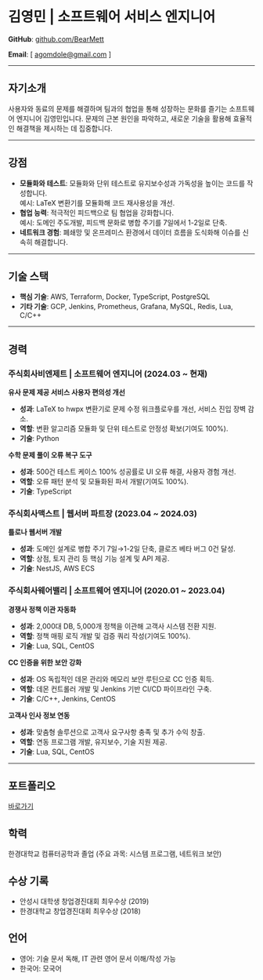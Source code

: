 
# 김영민 | 소프트웨어 서비스 엔지니어

**GitHub**: [github.com/BearMett](https://github.com/BearMett)

**Email**: [ agomdole@gmail.com ]

---

## **자기소개**

사용자와 동료의 문제를 해결하며 팀과의 협업을 통해 성장하는 문화를 즐기는 소프트웨어 엔지니어 김영민입니다. 문제의 근본 원인을 파악하고, 새로운 기술을 활용해 효율적인 해결책을 제시하는 데 집중합니다.

---

## **강점**

- **모듈화와 테스트**: 모듈화와 단위 테스트로 유지보수성과 가독성을 높이는 코드를 작성합니다.  
    예시: LaTeX 변환기를 모듈화해 코드 재사용성을 개선.
- **협업 능력**: 적극적인 피드백으로 팀 협업을 강화합니다.  
    예시: 도메인 주도개발, 피드백 문화로 병합 주기를 7일에서 1-2일로 단축.
- **네트워크 경험**: 폐쇄망 및 온프레미스 환경에서 데이터 흐름을 도식화해 이슈를 신속히 해결합니다.

---

## **기술 스택**

- **핵심 기술**: AWS, Terraform, Docker, TypeScript, PostgreSQL  
- **기타 기술**: GCP, Jenkins, Prometheus, Grafana, MySQL, Redis, Lua, C/C++  

---

## **경력**

### **주식회사비엔제트 | 소프트웨어 엔지니어 (2024.03 ~ 현재)**  

**유사 문제 제공 서비스 사용자 편의성 개선**  

- **성과**: LaTeX to hwpx 변환기로 문제 수정 워크플로우를 개선, 서비스 진입 장벽 감소.  
- **역할**: 변환 알고리즘 모듈화 및 단위 테스트로 안정성 확보(기여도 100%).  
- **기술**: Python  

**수학 문제 풀이 오류 복구 도구**  

- **성과**: 500건 테스트 케이스 100% 성공률로 UI 오류 해결, 사용자 경험 개선.  
- **역할**: 오류 패턴 분석 및 모듈화된 파서 개발(기여도 100%).  
- **기술**: TypeScript  

### **주식회사맥스트 | 웹서버 파트장 (2023.04 ~ 2024.03)**  

**틀로나 웹서버 개발**  

- **성과**: 도메인 설계로 병합 주기 7일→1-2일 단축, 클로즈 베타 버그 0건 달성.  
- **역할**: 상점, 토지 관리 등 핵심 기능 설계 및 API 제공.  
- **기술**: NestJS, AWS ECS  

### **주식회사웨어밸리 | 소프트웨어 엔지니어 (2020.01 ~ 2023.04)**  

**경쟁사 정책 이관 자동화**  

- **성과**: 2,000대 DB, 5,000개 정책을 이관해 고객사 시스템 전환 지원.  
- **역할**: 정책 매핑 로직 개발 및 검증 쿼리 작성(기여도 100%).  
- **기술**: Lua, SQL, CentOS  

**CC 인증을 위한 보안 강화**  

- **성과**: OS 독립적인 데몬 관리와 메모리 보안 루틴으로 CC 인증 획득.  
- **역할**: 데몬 컨트롤러 개발 및 Jenkins 기반 CI/CD 파이프라인 구축.  
- **기술**: C/C++, Jenkins, CentOS  

**고객사 인사 정보 연동**  

- **성과**: 맞춤형 솔루션으로 고객사 요구사항 충족 및 추가 수익 창출.  
- **역할**: 연동 프로그램 개발, 유지보수, 기술 지원 제공.  
- **기술**: Lua, SQL, CentOS  

---

## **포트폴리오**

[바로가기](/portfolio)

## **학력**

한경대학교 컴퓨터공학과 졸업 (주요 과목: 시스템 프로그램, 네트워크 보안)  

## **수상 기록**

- 안성시 대학생 창업경진대회 최우수상 (2019)  
- 한경대학교 창업경진대회 최우수상 (2018)  

## **언어**

- 영어: 기술 문서 독해, IT 관련 영어 문서 이해/작성 가능
- 한국어: 모국어  
